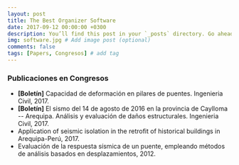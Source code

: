 ```yaml
---
layout: post
title: The Best Organizer Software
date: 2017-09-12 00:00:00 +0300
description: You’ll find this post in your `_posts` directory. Go ahead and edit it and re-build the site to see your changes. # Add post description (optional)
img: software.jpg # Add image post (optional)
comments: false
tags: [Papers, Congresos] # add tag
---
```

### Publicaciones en Congresos
* <b>[Boletín]</b> Capacidad de deformación en pilares de puentes. Ingenieria Civil, 2017.
* <b>[Boletín]</b> El sismo del 14 de agosto de 2016 en la provincia de Caylloma -- Arequipa. Análisis y evaluación de daños estructurales. Ingenieria Civil, 2017.
* Application of seismic isolation in the retrofit of historical buildings in Arequipa-Perú, 2017.
* Evaluación de la respuesta sísmica de un puente, empleando métodos de análisis basados en desplazamientos, 2012.
